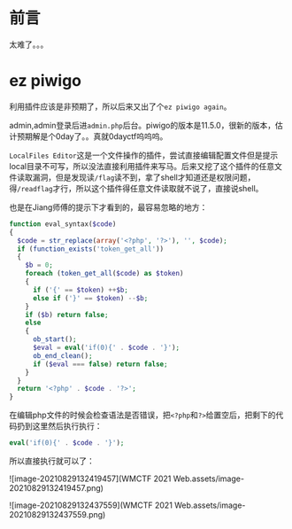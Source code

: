 # 前言

太难了。。。





# ez piwigo

利用插件应该是非预期了，所以后来又出了个`ez piwigo again`。

admin,admin登录后进`admin.php`后台。piwigo的版本是11.5.0，很新的版本，估计预期解是个0day了。。真就0dayctf呜呜呜。

`LocalFiles Editor`这是一个文件操作的插件，尝试直接编辑配置文件但是提示local目录不可写，所以没法直接利用插件来写马。后来又挖了这个插件的任意文件读取漏洞，但是发现读`/flag`读不到，拿了shell才知道还是权限问题，得`/readflag`才行，所以这个插件得任意文件读取就不说了，直接说shell。

也是在Jiang师傅的提示下才看到的，最容易忽略的地方：

```php
function eval_syntax($code)
{
  $code = str_replace(array('<?php', '?>'), '', $code);
  if (function_exists('token_get_all'))
  {
    $b = 0;
    foreach (token_get_all($code) as $token)
    {
      if ('{' == $token) ++$b;
      else if ('}' == $token) --$b;
    }
    if ($b) return false;
    else
    {
      ob_start();
      $eval = eval('if(0){' . $code . '}');
      ob_end_clean();
      if ($eval === false) return false;
    }
  }
  return '<?php' . $code . '?>';
}
```

在编辑php文件的时候会检查语法是否错误，把`<?php`和`?>`给置空后，把剩下的代码扔到这里然后执行执行：

```php
eval('if(0){' . $code . '}');
```

所以直接执行就可以了：

![image-20210829132419457](WMCTF 2021 Web.assets/image-20210829132419457.png)



![image-20210829132437559](WMCTF 2021 Web.assets/image-20210829132437559.png)

